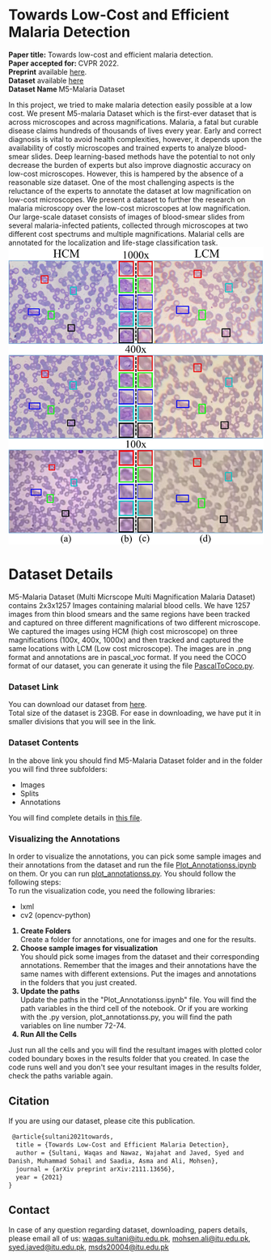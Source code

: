 # Towards Low-Cost and Efficient Malaria Detection
<b>Paper title:</b> Towards low-cost and efficient malaria detection.<br>
<b>Paper accepted for: </b> CVPR 2022.<br>
<b>Preprint</b> available <a href = "https://arxiv.org/pdf/2111.13656.pdf">here</a>.<br>
<b>Dataset</b> available <a href = "https://drive.google.com/drive/folders/1k2GuIu6obj3Nz--dOTLuwQnJ2qs1sXxE?usp=sharing" target="_blank">here</a><br>
<b>Dataset Name </b> M5-Malaria Dataset<br>

In this project, we tried to make malaria detection easily possible at a low cost. We present M5-malaria Dataset which is the first-ever dataset that is across microscopes and across magnifications. Malaria, a fatal but curable disease claims hundreds of thousands of lives every year. Early and correct diagnosis is vital to avoid health complexities, however, it depends upon the availability of costly microscopes and trained experts to analyze blood-smear slides. Deep learning-based methods have the potential to not only decrease the burden of experts but also improve diagnostic accuracy on low-cost microscopes. However, this is hampered by the absence of a reasonable size dataset. One of the most challenging aspects is the reluctance of the experts to annotate the dataset at low magnification on low-cost microscopes. We present a dataset to further the research on malaria microscopy over the low-cost microscopes at low magnification. Our large-scale dataset consists of images of blood-smear slides from several malaria-infected patients, collected through microscopes at two different cost spectrums and multiple magnifications. Malarial cells are annotated for the localization and life-stage classification task.
<br>
<img src="sample image.jpg">
# Dataset Details
M5-Malaria Dataset (Multi Micrscope Multi Magnification Malaria Dataset) contains 2x3x1257 Images containing malarial blood cells. We have 1257 images from thin blood smears and the same regions have been tracked and captured on three different magnifications of two different microscope. We captured the images using HCM (high cost microscope) on three magnifications (100x, 400x, 1000x) and then tracked and captured the same locations with LCM (Low cost microscope). The images are in .png format and annotations are in pascal_voc format. If you need the COCO format of our dataset, you can generate it using the file <a href="https://github.com/intelligentMachines-ITU/LowCostMalariaDetection_CVPR_2022/blob/main/pascalToCoco.py">PascalToCoco.py</a>.

### Dataset Link
You can download our dataset from <a href="https://drive.google.com/drive/folders/1k2GuIu6obj3Nz--dOTLuwQnJ2qs1sXxE?usp=sharing" target = "_blank">here</a>. <br>
Total size of the dataset is 23GB. For ease in downloading, we have put it in smaller divisions that you will see in the link.

### Dataset Contents
In the above link you should find M5-Malaria Dataset folder and in the folder you will find three subfolders:
<ul>
  <li>Images</li>
  <li>Splits</li>
  <li>Annotations</li>
 </ul>
 You will find complete details in <a href="https://github.com/intelligentMachines-ITU/LowCostMalariaDetection_CVPR_2022/blob/main/M5-Malaria_Dataset_Contents.txt">this file</a>.

### Visualizing the Annotations
In order to visualize the annotations, you can pick some sample images and their annotations from the dataset and run the file <a href = "https://github.com/intelligentMachines-ITU/LowCostMalariaDetection_CVPR_2022/blob/main/Plot_Annotationss.ipynb">Plot_Annotationss.ipynb</a> on them. Or you can run <a href="https://github.com/intelligentMachines-ITU/LowCostMalariaDetection_CVPR_2022/blob/main/plot_annotationss.py">plot_annotationss.py</a>.
You should follow the following steps:
<br>To run the visualization code, you need the following libraries:
<ul><li>lxml</li>
  <li>cv2 (opencv-python)</li>
  </ul>
<ol>
  <b><li>Create Folders</li></b>
  Create a folder for annotations, one for images and one for the results.
  <b><li>Choose sample images for visualization</li></b>
    You should pick some images from the dataset and their corresponding annotations. Remember that the images and their annotations have the same names with different extensions. Put the images and annotations in the folders that you just created.
  <b><li>Update the paths</li></b>
  Update the paths in the "Plot_Annotationss.ipynb" file. You will find the path variables in the third cell of the notebook. Or if you are working with the .py version, plot_annotationss.py, you will find the path variables on line number 72-74.
  <b><li>Run All the Cells</li></b></ol>
  Just run all the cells and you will find the resultant images with plotted color coded boundary boxes in the results folder that you created. In case the code runs well and you don't see your resultant images in the results folder, check the paths variable again.
  
  ## Citation
  If you are using our dataset, please cite this publication.<br>
 <div class="snippet-clipboard-content position-relative overflow-auto" data-snippet-clipboard-copy-content=" @article{sultani2021towards,
  title={Towards Low-Cost and Efficient Malaria Detection},
  author={Sultani, Waqas and Nawaz, Wajahat and Javed, Syed and Danish, Muhammad Sohail and Saadia, Asma and Ali, Mohsen},
  journal={arXiv preprint arXiv:2111.13656},
  year={2021}
}"><pre><code> @article{sultani2021towards,
  title = {Towards Low-Cost and Efficient Malaria Detection},
  author = {Sultani, Waqas and Nawaz, Wajahat and Javed, Syed and Danish, Muhammad Sohail and Saadia, Asma and Ali, Mohsen},
  journal = {arXiv preprint arXiv:2111.13656},
  year = {2021}
}
</code></pre></div>
 
## Contact
In case of any question regarding dataset, downloading, papers details, please email all of us:
waqas.sultani@itu.edu.pk,
mohsen.ali@itu.edu.pk, 
syed.javed@itu.edu.pk,
msds20004@itu.edu.pk
